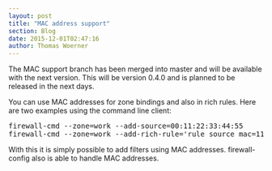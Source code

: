 ```yaml
---
layout: post
title: "MAC address support"
section: Blog
date: 2015-12-01T02:47:16
author: Thomas Woerner
---
```


The MAC support branch has been merged into master and will be available with the next version. This will be version 0.4.0 and is planned to be released in the next days.

You can use MAC addresses for zone bindings and also in rich rules. Here are two examples using the command line client:
<pre>firewall-cmd --zone=work --add-source=00:11:22:33:44:55
firewall-cmd --zone=work --add-rich-rule='rule source mac=11:22:33:44:55:66 drop'
</pre>

With this it is simply possible to add filters using MAC addresses.
firewall-config also is able to handle MAC addresses.
